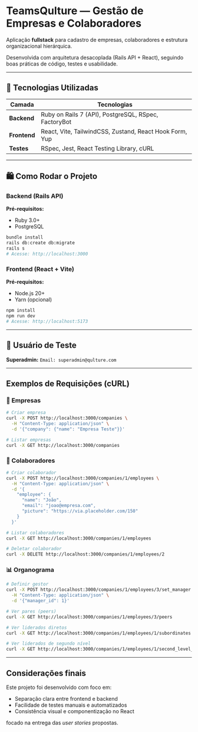 # TeamsQulture — Gestão de Empresas e Colaboradores

Aplicação **fullstack** para cadastro de empresas, colaboradores e estrutura organizacional hierárquica.

Desenvolvida com arquitetura desacoplada (Rails API + React), seguindo boas práticas de código, testes e usabilidade.

---

## 🚀 Tecnologias Utilizadas

| Camada       | Tecnologias                                             |
| ------------ | ------------------------------------------------------- |
| **Backend**  | Ruby on Rails 7 (API), PostgreSQL, RSpec, FactoryBot    |
| **Frontend** | React, Vite, TailwindCSS, Zustand, React Hook Form, Yup |
| **Testes**   | RSpec, Jest, React Testing Library, cURL                |

---

## 🛍️ Como Rodar o Projeto

### Backend (Rails API)

**Pré-requisitos:**

* Ruby 3.0+
* PostgreSQL

```bash
bundle install
rails db:create db:migrate
rails s
# Acesse: http://localhost:3000
```

### Frontend (React + Vite)

**Pré-requisitos:**

* Node.js 20+
* Yarn (opcional)

```bash
npm install
npm run dev
# Acesse: http://localhost:5173
```

---

## 👤 Usuário de Teste

**Superadmin:**
`Email: superadmin@qulture.com`

---

## Exemplos de Requisições (cURL)

### 🏢 Empresas

```bash
# Criar empresa
curl -X POST http://localhost:3000/companies \
  -H "Content-Type: application/json" \
  -d '{"company": {"name": "Empresa Teste"}}'

# Listar empresas
curl -X GET http://localhost:3000/companies
```

### 👥 Colaboradores

```bash
# Criar colaborador
curl -X POST http://localhost:3000/companies/1/employees \
  -H "Content-Type: application/json" \
  -d '{
    "employee": {
      "name": "João",
      "email": "joao@empresa.com",
      "picture": "https://via.placeholder.com/150"
    }
  }'

# Listar colaboradores
curl -X GET http://localhost:3000/companies/1/employees

# Deletar colaborador
curl -X DELETE http://localhost:3000/companies/1/employees/2
```

### 📊 Organograma

```bash
# Definir gestor
curl -X POST http://localhost:3000/companies/1/employees/3/set_manager \
  -H "Content-Type: application/json" \
  -d '{"manager_id": 1}'

# Ver pares (peers)
curl -X GET http://localhost:3000/companies/1/employees/3/peers

# Ver liderados diretos
curl -X GET http://localhost:3000/companies/1/employees/1/subordinates

# Ver liderados de segundo nível
curl -X GET http://localhost:3000/companies/1/employees/1/second_level_sub
```
---
## Considerações finais

Este projeto foi desenvolvido com foco em:

- Separação clara entre frontend e backend
- Facilidade de testes manuais e automatizados
- Consistência visual e componentização no React

focado na entrega das *user stories* propostas.
